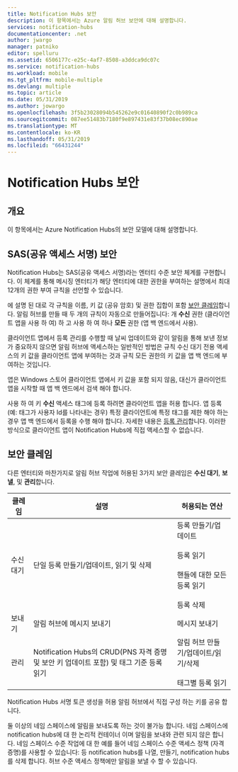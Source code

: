 ```yaml
---
title: Notification Hubs 보안
description: 이 항목에서는 Azure 알림 허브 보안에 대해 설명합니다.
services: notification-hubs
documentationcenter: .net
author: jwargo
manager: patniko
editor: spelluru
ms.assetid: 6506177c-e25c-4af7-8508-a3ddca9dc07c
ms.service: notification-hubs
ms.workload: mobile
ms.tgt_pltfrm: mobile-multiple
ms.devlang: multiple
ms.topic: article
ms.date: 05/31/2019
ms.author: jowargo
ms.openlocfilehash: 3f5b23028094b545262e9c01640890f2c0b989ca
ms.sourcegitcommit: 087ee51483b7180f9e897431e83f37b08ec890ae
ms.translationtype: MT
ms.contentlocale: ko-KR
ms.lasthandoff: 05/31/2019
ms.locfileid: "66431244"
---
```

# <a name="notification-hubs-security"></a>Notification Hubs 보안

## <a name="overview"></a>개요

이 항목에서는 Azure Notification Hubs의 보안 모델에 대해 설명합니다.

## <a name="shared-access-signature-security-sas"></a>SAS(공유 액세스 서명) 보안

Notification Hubs는 SAS(공유 액세스 서명)라는 엔터티 수준 보안 체계를 구현합니다. 이 체계를 통해 메시징 엔터티가 해당 엔터티에 대한 권한을 부여하는 설명에서 최대 12개의 권한 부여 규칙을 선언할 수 있습니다.

에 설명 된 대로 각 규칙을 이름, 키 값 (공유 암호) 및 권한 집합이 포함 [보안 클레임](#security-claims)합니다. 알림 허브를 만들 때 두 개의 규칙이 자동으로 만들어집니다: 개 **수신** 권한 (클라이언트 앱을 사용 하 여) 하 고 사용 하 여 하나 **모든** 권한 (앱 백 엔드에서 사용).

클라이언트 앱에서 등록 관리를 수행할 때 날씨 업데이트와 같이 알림을 통해 보낸 정보가 중요하지 않으면 알림 허브에 액세스하는 일반적인 방법은 규칙 수신 대기 전용 액세스의 키 값을 클라이언트 앱에 부여하는 것과 규칙 모든 권한의 키 값을 앱 백 엔드에 부여하는 것입니다.

앱은 Windows 스토어 클라이언트 앱에서 키 값을 포함 되지 않음, 대신가 클라이언트 앱을 시작할 때 앱 백 엔드에서 검색 해야 합니다.

사용 하 여 키 **수신** 액세스 태그에 등록 하려면 클라이언트 앱을 허용 합니다. 앱 등록 (예: 태그가 사용자 Id를 나타내는 경우) 특정 클라이언트에 특정 태그를 제한 해야 하는 경우 앱 백 엔드에서 등록을 수행 해야 합니다. 자세한 내용은 [등록 관리](notification-hubs-push-notification-registration-management.md)합니다. 이러한 방식으로 클라이언트 앱이 Notification Hubs에 직접 액세스할 수 없습니다.

## <a name="security-claims"></a>보안 클레임

다른 엔터티와 마찬가지로 알림 허브 작업에 허용된 3가지 보안 클레임은 **수신 대기**, **보낼**, 및 **관리**합니다.

| 클레임   | 설명                                          | 허용되는 연산 |
| ------- | ---------------------------------------------------- | ------------------ |
| 수신 대기  | 단일 등록 만들기/업데이트, 읽기 및 삭제 | 등록 만들기/업데이트<br><br>등록 읽기<br><br>핸들에 대한 모든 등록 읽기<br><br>등록 삭제 |
| 보내기    | 알림 허브에 메시지 보내기                | 메시지 보내기 |
| 관리  | Notification Hubs의 CRUD(PNS 자격 증명 및 보안 키 업데이트 포함) 및 태그 기준 등록 읽기 |알림 허브 만들기/업데이트/읽기/삭제<br><br>태그별 등록 읽기 |

Notification Hubs 서명 토큰 생성을 허용 알림 허브에서 직접 구성 하는 키를 공유 합니다.

둘 이상의 네임 스페이스에 알림을 보내도록 하는 것이 불가능 합니다. 네임 스페이스에 notification hubs에 대 한 논리적 컨테이너 이며 알림을 보내와 관련 되지 않은 합니다.
네임 스페이스 수준 작업에 대 한 예를 들어 네임 스페이스 수준 액세스 정책 (자격 증명)를 사용할 수 있습니다: 등 notification hubs를 나열, 만들기, notification hubs를 삭제 합니다. 허브 수준 액세스 정책에만 알림을 보낼 수 할 수 있습니다.
